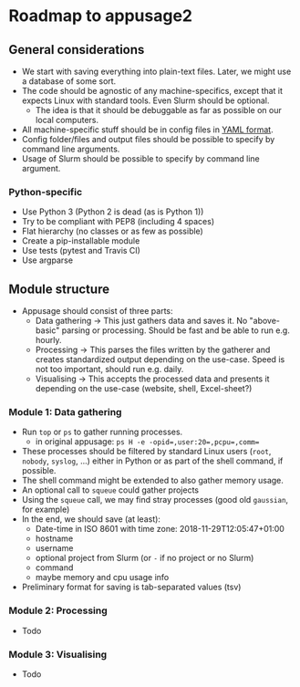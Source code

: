 # Roadmap to appusage2

## General considerations

- We start with saving everything into plain-text files. Later, we might use a database of some sort.
- The code should be agnostic of any machine-specifics, except that it expects Linux with standard tools. Even Slurm should be optional.
  + The idea is that it should be debuggable as far as possible on our local computers.
- All machine-specific stuff should be in config files in [YAML format](https://en.wikipedia.org/wiki/YAML).
- Config folder/files and output files should be possible to specify by command line arguments.
- Usage of Slurm should be possible to specify by command line argument.


### Python-specific

- Use Python 3 (Python 2 is dead (as is Python 1))
- Try to be compliant with PEP8 (including 4 spaces)
- Flat hierarchy (no classes or as few as possible)
- Create a pip-installable module
- Use tests (pytest and Travis CI)
- Use argparse


## Module structure

- Appusage should consist of three parts:
  + Data gathering → This just gathers data and saves it. No "above-basic" parsing or processing. Should be fast and be able to run e.g. hourly.
  + Processing → This parses the files written by the gatherer and creates standardized output depending on the use-case. Speed is not too important, should run e.g. daily.
  + Visualising → This accepts the processed data and presents it depending on the use-case (website, shell, Excel-sheet?)


### Module 1: Data gathering

- Run `top` or `ps` to gather running processes.
  + in original appusage: `ps H -e -opid=,user:20=,pcpu=,comm=`
- These processes should be filtered by standard Linux users (`root`, `nobody`, `syslog`, ...) either in Python or as part of the shell command, if possible.
- The shell command might be extended to also gather memory usage.
- An optional call to `squeue` could gather projects
- Using the `squeue` call, we may find stray processes (good old `gaussian`, for example)
- In the end, we should save (at least):
  + Date-time in ISO 8601 with time zone: 2018-11-29T12:05:47+01:00
  + hostname
  + username
  + optional project from Slurm (or `-` if no project or no Slurm)
  + command
  + maybe memory and cpu usage info
- Preliminary format for saving is tab-separated values (tsv)


### Module 2: Processing

- Todo


### Module 3: Visualising

- Todo
